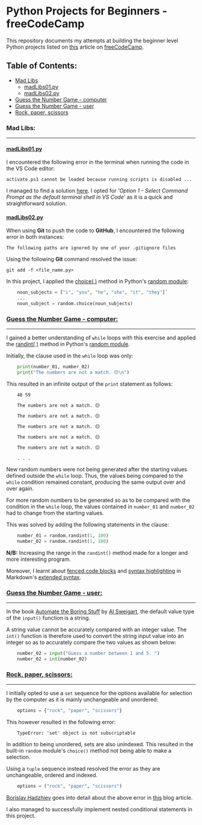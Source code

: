 # Python Projects for Beginners - freeCodeCamp
This repository documents my attempts at building the beginner level Python projects listed on [this](https://www.freecodecamp.org/news/python-projects-for-beginners/) article on [freeCodeCamp](https://www.freecodecamp.org/news).

## Table of Contents:
- [Mad Libs](#mad-libs)
    - [madLibs01.py](https://github.com/nadupoy/Python-Projects-for-Beginners---freeCodeCamp/blob/main/madLibs01.py)
    - [madLibs02.py](https://github.com/nadupoy/Python-Projects-for-Beginners---freeCodeCamp/blob/main/madLibs02.py)
- [Guess the Number Game - computer](#guess-the-number-game---computer)
- [Guess the Number Game - user](#guess-the-number-game---user)
- [Rock, paper, scissors](#rock-paper-scissors)

### Mad Libs:
---
#### [madLibs01.py](https://github.com/nadupoy/Python-Projects-for-Beginners---freeCodeCamp/blob/main/madLibs01.py)
I encountered the following error in the terminal when running the code in the VS Code editor:

```
activate.ps1 cannot be loaded because running scripts is disabled ...
```

I managed to find a solution [here](https://support.enthought.com/hc/en-us/articles/360058403072-Windows-error-activate-ps1-cannot-be-loaded-because-running-scripts-is-disabled-UnauthorizedAccess-). I opted for  *'Option 1 - Select Command Prompt as the default terminal shell in VS Code'*  as it is a quick and straightforward solution.

#### [madLibs02.py](https://github.com/nadupoy/Python-Projects-for-Beginners---freeCodeCamp/blob/main/madLibs02.py)
When using **Git** to push the code to **GitHub**, I encountered the following error in both instances:

```
The following paths are ignored by one of your .gitignore files
```

Using the following **Git** command resolved the issue:

```
git add -f <file_name.py>
```

In this project, I applied the [choice( )](https://www.w3schools.com/python/module_random.asp) method in Python's [random module](https://www.w3schools.com/python/module_random.asp):

```python
    noun_subjects = ["i", "you", "he", "she", "it", "they"]`
    ...
    noun_subject = random.choice(noun_subjects)
```

### [Guess the Number Game - computer:](https://github.com/nadupoy/Python-Projects-for-Beginners---freeCodeCamp/blob/main/numberGame-computer.py)
---
I gained a better understanding of `while` loops with this exercise and applied the [randint( )](https://www.w3schools.com/python/ref_random_randint.asp) method in Python's [random module](https://www.w3schools.com/python/module_random.asp).

Initially, the clause used in the `while` loop was only:

```python
    print(number_01, number_02)
    print("The numbers are not a match. 😔\n")
```

This resulted in an infinite output of the `print` statement as follows:

```
    48 59

    The numbers are not a match. 😔

    The numbers are not a match. 😔

    The numbers are not a match. 😔

    The numbers are not a match. 😔

    The numbers are not a match. 😔

    . . .
```

New random numbers were not being generated after the starting values defined outside the `while` loop. Thus, the values being compared to the `while` condition remained constant, producing the same output over and over again.

For more random numbers to be generated so as to be compared with the condition in the `while` loop, the values contained in `number_01` and `number_02` had to change from the starting values.

This was solved by adding the following statements in the clause:

```python
    number_01 = random.randint(1, 100)
    number_02 = random.randint(1, 100)
```

**N/B:** Increasing the range in the `randint()` method made for a longer and more interesting program.

Moreover, I learnt about [fenced code blocks](https://www.markdownguide.org/extended-syntax/#fenced-code-blocks) and [syntax highlighting](https://www.markdownguide.org/extended-syntax/#syntax-highlighting) in Markdown's [extended syntax](https://www.markdownguide.org/extended-syntax).

### [Guess the Number Game - user:](https://github.com/nadupoy/Python-Projects-for-Beginners---freeCodeCamp/blob/main/numberGame-user.py)
---
In the book [Automate the Boring Stuff](https://automatetheboringstuff.com/2e/chapter1/) by [Al Sweigart](https://inventwithpython.com/), the default value type of the `input()` function is a string.

A string value cannot be accurately compared with an integer value. The `int()` function is therefore used to convert the string input value into an integer so as to accurately compare the two values as shown below:

```python
    number_02 = input("Guess a number between 1 and 5. ")
    number_02 = int(number_02)
```

### [Rock, paper, scissors:](https://github.com/nadupoy/Python-Projects-for-Beginners---freeCodeCamp/blob/main/rock_paper_scissors.py)
---
I initially opted to use a `set` sequence for the options available for selection by the computer as it is mainly unchangeable and unordered:

```python
    options = {"rock", "paper", "scissors"}
```

This however resulted in the following error:

```
    TypeError: 'set' object is not subscriptable
```

In addition to being unordered, sets are also unindexed. This resulted in the built-in `random` module's `choice()` method not being able to make a selection.

Using a `tuple` sequence instead resolved the error as they are unchangeable, ordered and indexed.

```python
    options = ("rock", "paper", "scissors")
```

[Borislav Hadzhiev](https://github.com/bobbyhadz) goes into detail about the above error in [this](https://bobbyhadz.com/blog/python-set-object-is-not-subscriptable) blog article.

I also managed to successfully implement nested conditional statements in this project.